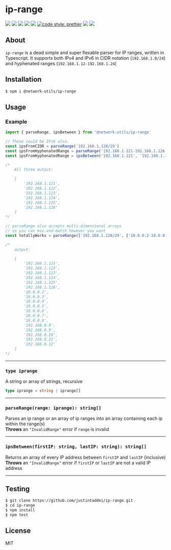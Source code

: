 # ip-range

![](https://img.shields.io/travis/justintaddei/ip-range.svg?style=flat)
![](https://img.shields.io/github/issues-raw/justintaddei/ip-range.svg?style=flat)
![](https://img.shields.io/npm/v/@network-utils/ip-range.svg?style=flat)
![](https://img.shields.io/npm/dt/@network-utils/ip-range.svg?style=flat)
![](https://img.shields.io/npm/l/@network-utils/ip-range.svg?style=flat)
[![code style: prettier](https://img.shields.io/badge/code_style-prettier-ff69b4.svg?style=flat)](https://github.com/prettier/prettier)
![](https://img.shields.io/github/languages/top/justintaddei/ip-range.svg?colorB=blue&style=flat)
![](https://img.shields.io/badge/status-awesome-red.svg?style=flat)

## About

`ip-range` is a dead simple and super flexable parser for IP ranges, written in Typescript. It supports both IPv4 and IPv6 in CIDR notation (`192.168.1.0/24`) and hyphenated ranges (`192.168.1.12-192.168.1.24`)

## Installation

```bash
$ npm i @network-utils/ip-range
```

## Usage

### Example

```typescript
import { parseRange, ipsBetween } from '@network-utils/ip-range'

// These could be IPv6 also.
const ipsFromCIDR = parseRange('192.168.1.120/29')
const ipsFromHyphenatedRange = parseRange('192.168.1.121-192.168.1.126')
const ipsFromHyphenatedRange = ipsBetween('192.168.1.121', '192.168.1.126')

/*
    All three output:

    [
        '192.168.1.121',
        '192.168.1.122',
        '192.168.1.123',
        '192.168.1.124',
        '192.168.1.125',
        '192.168.1.126'
    ]
*/

// parseRange also accepts multi-dimensional arrays
// so you can mix-and-match however you want
const totallyWorks = parseRange(['192.168.1.120/29', ['10.0.0.2-10.0.0.8', '192.168.0.8/23-192.168.0.12']])

/*
    output:

    [
        '192.168.1.121',
        '192.168.1.122',
        '192.168.1.123',
        '192.168.1.124',
        '192.168.1.125',
        '192.168.1.126',
        '10.0.0.2',
        '10.0.0.3',
        '10.0.0.4',
        '10.0.0.5',
        '10.0.0.6',
        '10.0.0.7',
        '10.0.0.8',
        '192.168.0.8',
        '192.168.0.9',
        '192.168.0.10',
        '192.168.0.11',
        '192.168.0.12'
    ]
*/
```

---

### `type iprange`

A string or array of strings, recursive

```typescript
type iprange = string | iprange[]
```

---

### `parseRange(range: iprange): string[]`

Parses an ip range or an array of ip ranges into an array containing each ip within the range(s)  
**Throws** an `"InvalidRange"` error if `range` is invalid

---

### `ipsBetween(firstIP: string, lastIP: string): string[]`

Returns an array of every IP address between `firstIP` and `lastIP` (inclusive)  
**Throws** an `"InvalidRange"` error if `firstIP` or `lastIP` are not a valid IP address

---

## Testing

```bash
$ git clone https://github.com/justintaddei/ip-range.git
$ cd ip-range
$ npm install
$ npm test
```

## License

MIT
